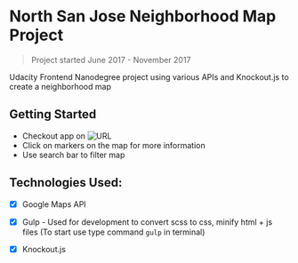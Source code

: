 
# North San Jose Neighborhood Map Project

> Project started June 2017 - November 2017

Udacity Frontend Nanodegree project using various APIs and Knockout.js to create a neighborhood map



## Getting Started


- Checkout app on ![URL](http://www.danafng.com/neighborhood-map/)
- Click on markers on the map for more information
- Use search bar to filter map



## Technologies Used:
- [x] Google Maps API
- [x] Gulp - Used for development to convert scss to css, minify html + js files (To start use type command `gulp` in terminal)
- [x] Knockout.js



